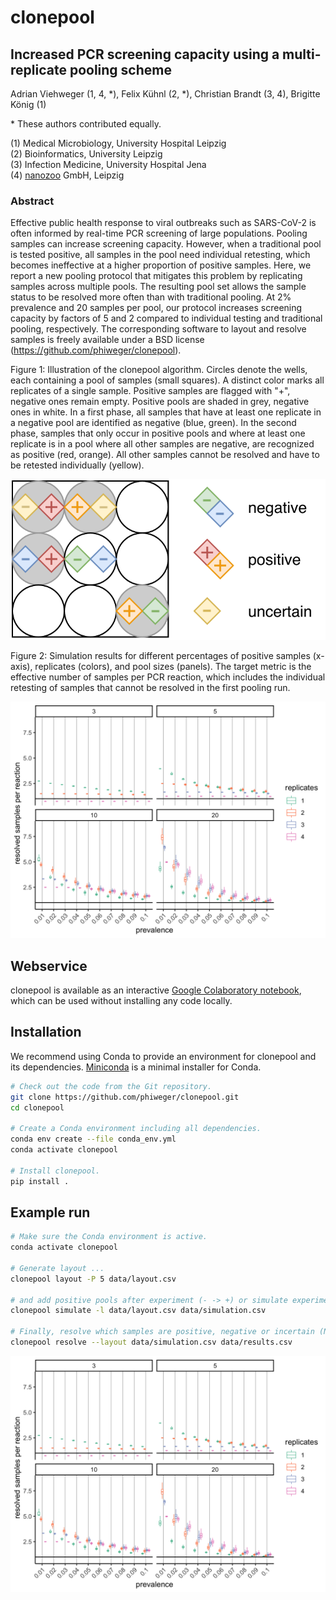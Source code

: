# clonepool

## Increased PCR screening capacity using a multi-replicate pooling scheme

Adrian Viehweger (1, 4, \*), Felix Kühnl (2, \*), Christian Brandt (3, 4), Brigitte König (1)

\* These authors contributed equally.

(1) Medical Microbiology, University Hospital Leipzig  
(2) Bioinformatics, University Leipzig  
(3) Infection Medicine, University Hospital Jena  
(4) [nanozoo](http://www.nanozoo.org/) GmbH, Leipzig


### Abstract

Effective public health response to viral outbreaks such as SARS-CoV-2 is
often informed by real-time PCR screening of large populations. Pooling
samples can increase screening capacity. However, when a traditional pool is
tested positive, all samples in the pool need individual retesting, which
becomes ineffective at a higher proportion of positive samples. Here, we
report a new pooling protocol that mitigates this problem by replicating
samples across multiple pools. The resulting pool set allows the sample
status to be resolved more often than with traditional pooling. At 2%
prevalence and 20 samples per pool, our protocol increases screening capacity
by factors of 5 and 2 compared to individual testing and traditional pooling,
respectively. The corresponding software to layout and resolve samples is
freely available under a BSD license (https://github.com/phiweger/clonepool).

Figure 1: Illustration of the clonepool algorithm. Circles denote the wells,
each containing a pool of samples (small squares). A distinct color marks all
replicates of a single sample. Positive samples are flagged with "+", negative
ones remain empty. Positive pools are shaded in grey, negative ones in white.
In a first phase, all samples that have at least one replicate in a negative
pool are identified as negative (blue, green). In the second phase, samples
that only occur in positive pools and where at least one replicate is in a
pool where all other samples are negative, are recognized as positive (red,
orange). All other samples cannot be resolved and have to be retested
individually (yellow).

![](img/protocol.png)

Figure 2: Simulation results for different percentages of positive samples
(x-axis), replicates (colors), and pool sizes (panels). The target metric is
the effective number of samples per PCR reaction, which includes the
individual retesting of samples that cannot be resolved in the first pooling
run.

![](img/sim.png)

## Webservice

clonepool is available as an interactive
[Google Colaboratory notebook](https://colab.research.google.com/github/phiweger/clonepool/blob/master/clonepool.ipynb),
which can be used without installing any code locally.


## Installation

We recommend using Conda to provide an environment for clonepool and its
dependencies.
[Miniconda](https://docs.conda.io/en/latest/miniconda.html) is a minimal
installer for Conda.

```bash
# Check out the code from the Git repository.
git clone https://github.com/phiweger/clonepool.git
cd clonepool

# Create a Conda environment including all dependencies.
conda env create --file conda_env.yml
conda activate clonepool

# Install clonepool.
pip install .
```

## Example run


```bash
# Make sure the Conda environment is active.
conda activate clonepool

# Generate layout ...
clonepool layout -P 5 data/layout.csv

# and add positive pools after experiment (- -> +) or simulate experiment.
clonepool simulate -l data/layout.csv data/simulation.csv

# Finally, resolve which samples are positive, negative or incertain (NA).
clonepool resolve --layout data/simulation.csv data/results.csv
```

![](img/sim.png)

